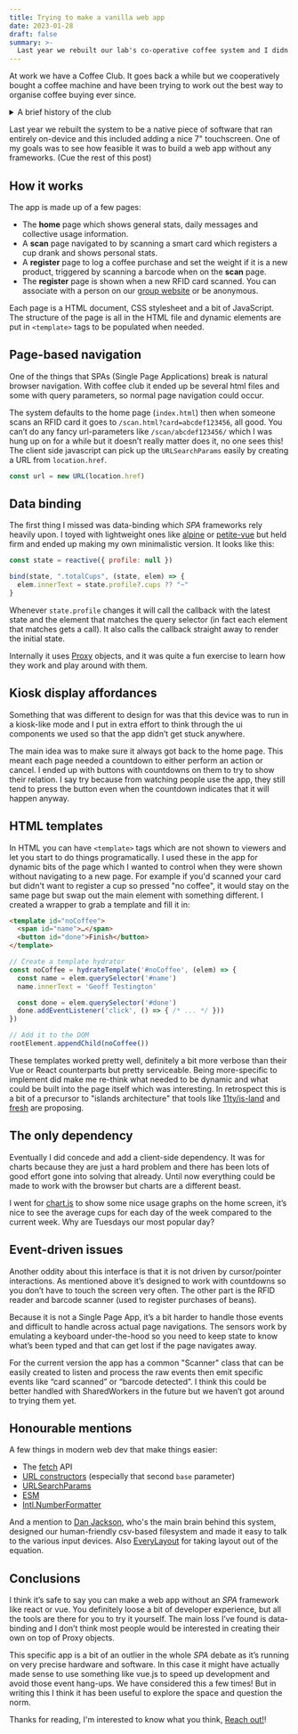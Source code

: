 ```yaml
---
title: Trying to make a vanilla web app
date: 2023-01-28
draft: false
summary: >-
  Last year we rebuilt our lab's co-operative coffee system and I didn't use any frameworks
---
```


At work we have a Coffee Club. It goes back a while but we cooperatively bought a coffee machine and have been trying to work out the best way to organise coffee buying ever since.

<details>
<summary>A brief history of the club</summary>

In our old office we were split on two floors and upstairs had an "official" lab-sanctioned and paid machine and on our floor we had naught. One Black Friday a few of us clubbed together to buy a bean-to-cup machine and a bunch of coffee beans.

We had this brilliant idea that we could ask people who wanted to join to buy 3 bags of beans to be in the club. This solved our need for beans running out and we had more people to talk to on coffee breaks. Yes, we just made a Ponzi scheme.

When we, very quickly, realised that Ponzi schemes don’t work, we set about making a fair system to decide who should be the next person to buy coffee beans. We hooked up a Raspberry Pi and RFID sensor to self-report cups drank to a Google sheet and a Google form to register purchases.

The machine now knew who had bought the least amount of beans for the number of cups they had drank and sent them a nice email to tell them about it.

</details>

Last year we rebuilt the system to be a native piece of software that ran entirely on-device and this included adding a nice 7" touchscreen. One of my goals was to see how feasible it was to build a web app without any frameworks. (Cue the rest of this post)

## How it works

The app is made up of a few pages:

- The **home** page which shows general stats, daily messages and collective usage information.
- A **scan** page navigated to by scanning a smart card which registers a cup drank and shows personal stats.
- A **register** page to log a coffee purchase and set the weight if it is a new product, triggered by scanning a barcode when on the **scan** page.
- The **register** page is shown when a new RFID card scanned. You can associate with a person on our [group website](https://openlab.ncl.ac.uk/people/) or be anonymous.

Each page is a HTML document, CSS stylesheet and a bit of JavaScript. The structure of the page is all in the HTML file and dynamic elements are put in `<template>` tags to be populated when needed.

## Page-based navigation

One of the things that SPAs (Single Page Applications) break is natural browser navigation. With coffee club it ended up be several html files and some with query parameters, so normal page navigation could occur.

The system defaults to the home page (`index.html`) then when someone scans an RFID card it goes to `/scan.html?card=abcdef123456`, all good. You can’t do any fancy url-parameters like `/scan/abcdef123456/` which I was hung up on for a while but it doesn’t really matter does it, no one sees this! The client side javascript can pick up the `URLSearchParams` easily by creating a URL from `location.href`.

```js
const url = new URL(location.href)
```

## Data binding

The first thing I missed was data-binding which _SPA_ frameworks rely heavily upon. I toyed with lightweight ones like [alpine](https://alpinejs.dev/) or [petite-vue](https://github.com/vuejs/petite-vue) but held firm and ended up making my own minimalistic version. It looks like this:

```js
const state = reactive({ profile: null })

bind(state, ".totalCups", (state, elem) => {
  elem.innerText = state.profile?.cups ?? "~"
}
```

Whenever `state.profile` changes it will call the callback with the latest state and the element that matches the query selector (in fact each element that matches gets a call). It also calls the callback straight away to render the initial state.

Internally it uses [Proxy](https://developer.mozilla.org/en-US/docs/Web/JavaScript/Reference/Global_Objects/Proxy) objects, and it was quite a fun exercise to learn how they work and play around with them.

## Kiosk display affordances

Something that was different to design for was that this device was to run in a kiosk-like mode and I put in extra effort to think through the ui components we used so that the app didn’t get stuck anywhere.

The main idea was to make sure it always got back to the home page. This meant each page needed a countdown to either perform an action or cancel. I ended up with buttons with countdowns on them to try to show their relation. I say try because from watching people use the app, they still tend to press the button even when the countdown indicates that it will happen anyway.

## HTML templates

In HTML you can have `<template>` tags which are not shown to viewers and let you start to do things programatically. I used these in the app for dynamic bits of the page which I wanted to control when they were shown without navigating to a new page. For example if you'd scanned your card but didn't want to register a cup so pressed "no coffee", it would stay on the same page but swap out the main element with something different. I created a wrapper to grab a template and fill it in:

```html
<template id="noCoffee">
  <span id="name">…</span>
  <button id="done">Finish</button>
</template>
```

```js
// Create a template hydrator
const noCoffee = hydrateTemplate('#noCoffee', (elem) => {
  const name = elem.querySelector('#name')
  name.innerText = 'Geoff Testington'

  const done = elem.querySelector('#done')
  done.addEventListener('click', () => { /* ... */ }))
})

// Add it to the DOM
rootElement.appendChild(noCoffee())
```

These templates worked pretty well, definitely a bit more verbose than their Vue or React counterparts but pretty serviceable. Being more-specific to implement did make me re-think what needed to be dynamic and what could be built into the page itself which was interesting. In retrospect this is a bit of a precursor to "islands architecture" that tools like [11ty/is-land](https://github.com/11ty/is-land) and [fresh](https://fresh.deno.dev/docs/concepts/islands) are proposing.

## The only dependency

Eventually I did concede and add a client-side dependency. It was for charts because they are just a hard problem and there has been lots of good effort gone into solving that already. Until now everything could be made to work with the browser but charts are a different beast.

I went for [chart.js](https://www.chartjs.org/) to show some nice usage graphs on the home screen, it’s nice to see the average cups for each day of the week compared to the current week. Why are Tuesdays our most popular day?

## Event-driven issues

Another oddity about this interface is that it is not driven by cursor/pointer interactions. As mentioned above it’s designed to work with countdowns so you don’t have to touch the screen very often. The other part is the RFID reader and barcode scanner (used to register purchases of beans).

Because it is not a Single Page App, it’s a bit harder to handle those events and difficult to handle across actual page navigations. The sensors work by emulating a keyboard under-the-hood so you need to keep state to know what’s been typed and that can get lost if the page navigates away.

For the current version the app has a common "Scanner" class that can be easily created to listen and process the raw events then emit specific events like “card scanned” or “barcode detected”. I think this could be better handled with SharedWorkers in the future but we haven’t got around to trying them yet.

## Honourable mentions

A few things in modern web dev that make things easier:

- The [fetch](https://developer.mozilla.org/en-US/docs/Web/API/Fetch_API) API
- [URL constructors](https://developer.mozilla.org/en-US/docs/Web/API/URL/URL) (especially that second `base` parameter)
- [URLSearchParams](https://developer.mozilla.org/en-US/docs/Web/API/URLSearchParams)
- [ESM](https://developer.mozilla.org/en-US/docs/Web/JavaScript/Guide/Modules)
- [Intl.NumberFormatter](https://developer.mozilla.org/en-US/docs/Web/JavaScript/Reference/Global_Objects/Intl/NumberFormat)

And a mention to [Dan Jackson](https://danjackson.dev/), who's the main brain behind this system, designed our human-friendly csv-based filesystem and made it easy to talk to the various input devices. Also [EveryLayout](https://every-layout.dev) for taking layout out of the equation.

## Conclusions

I think it’s safe to say you can make a web app without an _SPA_ framework like react or vue. You definitely loose a bit of developer experience, but all the tools are there for you to try it yourself. The main loss I’ve found is data-binding and I don’t think most people would be interested in creating their own on top of Proxy objects.

This specific app is a bit of an outlier in the whole _SPA_ debate as it’s running on very precise hardware and software. In this case it might have actually made sense to use something like vue.js to speed up development and avoid those event hang-ups. We have considered this a few times! But in writing this I think it has been useful to explore the space and question the norm.

Thanks for reading, I'm interested to know what you think, [Reach out!](https://hyem.tech/@rob)!
